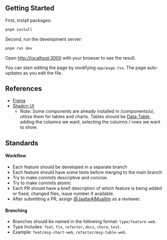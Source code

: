 ## Getting Started

First, install packages:

```bash
pnpm install
```

Second, run the development server:

```bash
pnpm run dev
```

Open [http://localhost:3000](http://localhost:3000) with your browser to see the result.

You can start editing the page by modifying `app/page.tsx`. The page auto-updates as you edit the file.

## References

- [Figma](https://www.figma.com/design/5k8xTl5jkWyIShEKXxdNOM/Senior-Project)
- [Shadcn UI](https://ui.shadcn.com/docs)
  - Note: Some components are already installed in /components/ui, utilize them for tables and charts.
    Tables should be [Data-Table](https://ui.shadcn.com/docs/components/data-table), adding the columns we want, selecting the columns / rows we want to show.

## Standards

#### Workflow

- Each feature should be developed in a separate branch
- Each feature should have some tests before merging to the main branch
- Try to make commits descriptive and concise.
- Try to make commits atomic
- Each PR should have a breif description of which feature is being added or fixed, changed files, issue number if available.
- After submitting a PR, assign [@JaafarAlMuallim](https://www.github.com/JaafarAlMuallim) as a reviewer.

#### Branching

- Branches should be named in the following format: `type/feature-web`.
- Type Includes: `feat`, `fix`, `refactor`, `docs`, `chore`, `test`.
- Example: `feat/msg-chart-web`, `refactor/msg-table-web`.
